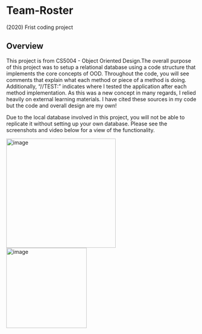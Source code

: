 # Team-Roster
(2020) Frist coding project

## Overview

This project is from CS5004 - Object Oriented Design.The overall purpose of this project was to setup a relational database using a code structure that implements the core concepts of OOD. Throughout the code, you will see comments that explain what each method or piece of a method is doing. Additionally,  “//TEST:” indicates where I tested the application after each method implementation. As this was a new concept in many regards, I relied heavily on external learning materials. I have cited these sources in my code but the code and overall design are my own!

Due to the local database involved in this project, you will not be able to replicate it without setting up your own database. Please see the screenshots and video below for a view of the functionality. 

<img width="290" alt="image" src="https://user-images.githubusercontent.com/65306277/212142416-669df43c-69cc-46ae-9f94-4e497ab31fd4.png">

<img width="213" alt="image" src="https://user-images.githubusercontent.com/65306277/212142432-15bed852-27c0-4c37-9bd8-babd9f240395.png">

